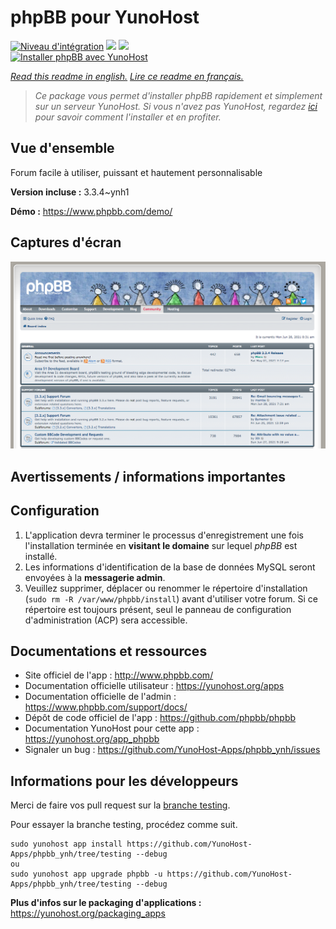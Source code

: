 # phpBB pour YunoHost

[![Niveau d'intégration](https://dash.yunohost.org/integration/phpbb.svg)](https://dash.yunohost.org/appci/app/phpbb) ![](https://ci-apps.yunohost.org/ci/badges/phpbb.status.svg) ![](https://ci-apps.yunohost.org/ci/badges/phpbb.maintain.svg)  
[![Installer phpBB avec YunoHost](https://install-app.yunohost.org/install-with-yunohost.svg)](https://install-app.yunohost.org/?app=phpbb)

*[Read this readme in english.](./README.md)*
*[Lire ce readme en français.](./README_fr.md)*

> *Ce package vous permet d'installer phpBB rapidement et simplement sur un serveur YunoHost.
Si vous n'avez pas YunoHost, regardez [ici](https://yunohost.org/#/install) pour savoir comment l'installer et en profiter.*

## Vue d'ensemble

Forum facile à utiliser, puissant et hautement personnalisable

**Version incluse :** 3.3.4~ynh1

**Démo :** https://www.phpbb.com/demo/

## Captures d'écran

![](./doc/screenshots/screenshot.png)

## Avertissements / informations importantes

## Configuration

1. L'application devra terminer le processus d'enregistrement une fois l'installation terminée en **visitant le domaine** sur lequel *phpBB* est installé.
1. Les informations d'identification de la base de données MySQL seront envoyées à la **messagerie admin**.
1. Veuillez supprimer, déplacer ou renommer le répertoire d'installation (`sudo rm -R /var/www/phpbb/install`) avant d'utiliser votre forum. Si ce répertoire est toujours présent, seul le panneau de configuration d'administration (ACP) sera accessible. 
## Documentations et ressources

* Site officiel de l'app : http://www.phpbb.com/
* Documentation officielle utilisateur : https://yunohost.org/apps
* Documentation officielle de l'admin : https://www.phpbb.com/support/docs/
* Dépôt de code officiel de l'app : https://github.com/phpbb/phpbb
* Documentation YunoHost pour cette app : https://yunohost.org/app_phpbb
* Signaler un bug : https://github.com/YunoHost-Apps/phpbb_ynh/issues

## Informations pour les développeurs

Merci de faire vos pull request sur la [branche testing](https://github.com/YunoHost-Apps/phpbb_ynh/tree/testing).

Pour essayer la branche testing, procédez comme suit.
```
sudo yunohost app install https://github.com/YunoHost-Apps/phpbb_ynh/tree/testing --debug
ou
sudo yunohost app upgrade phpbb -u https://github.com/YunoHost-Apps/phpbb_ynh/tree/testing --debug
```

**Plus d'infos sur le packaging d'applications :** https://yunohost.org/packaging_apps